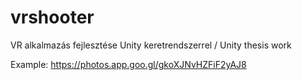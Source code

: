# vrshooter
VR alkalmazás fejlesztése Unity keretrendszerrel / Unity thesis work

Example:
https://photos.app.goo.gl/gkoXJNvHZFiF2yAJ8
